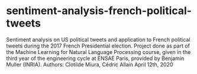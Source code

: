 # sentiment-analysis-french-political-tweets
Sentiment analysis on US political tweets and application to French political tweets during the 2017 French Presidential election. Project done as part of the Machine Learning for Natural Language Processing course, given in the third year of the engineering cycle at ENSAE Paris, provided by Benjamin Muller (INRIA).  Authors: Clotilde Miura, Cédric Allain  April 12th, 2020
